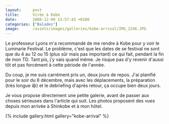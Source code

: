 ```yaml
---
layout:     post
title:      Virée à Kobe
date:       2008-12-09 13:57:43 +0100
categories: ["Balades"]
image:      /assets/images/galleries/kobe-arrival/IMG_2246.JPG
---
```


Le professeur Lyons m'a recommandé de me rendre à Kobe pour y voir le Luminarie Festival. Le problème, c'est que
les dates de se festival ne sont que du 4 au 12 ou 15 (plus sûr mais pas important) ce qui fait, pendant la fin de
mon TD. Tant pis, j'y vais quand même. Je risque pas d'y revenir d'aussi tôt et pas forcément à cette période de
l'année.

<!--more-->

Du coup, je me suis carrément pris un, deux jours de repos. J'ai planifié pour le soir du 8 décembre, mais avec les
déplacements, la préparation (très longue :laughing:) et le debriefing d'après retour, ça occupe bien deux jours.

Je vous propose directement une petite galerie, avant de passer aux choses sérieuses dans l'article qui suit. Les
photos proposent des vues depuis mon arrivée à Shinkobe et à mon hôtel.

{% include gallery.html gallery="kobe-arrival" %}

